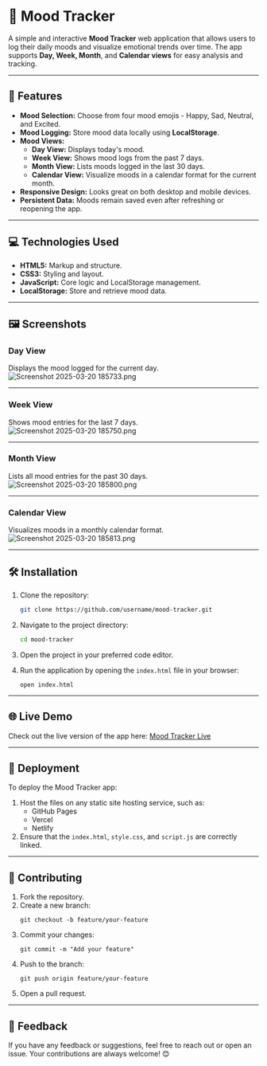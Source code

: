 # 🌈 Mood Tracker

A simple and interactive **Mood Tracker** web application that allows users to log their daily moods and visualize emotional trends over time. The app supports **Day, Week, Month**, and **Calendar views** for easy analysis and tracking.

---

## 🚀 **Features**

- **Mood Selection:** Choose from four mood emojis - Happy, Sad, Neutral, and Excited.
- **Mood Logging:** Store mood data locally using **LocalStorage**.
- **Mood Views:**
  - **Day View:** Displays today's mood.
  - **Week View:** Shows mood logs from the past 7 days.
  - **Month View:** Lists moods logged in the last 30 days.
  - **Calendar View:** Visualize moods in a calendar format for the current month.
- **Responsive Design:** Looks great on both desktop and mobile devices.
- **Persistent Data:** Moods remain saved even after refreshing or reopening the app.

---

## 💻 **Technologies Used**

- **HTML5:** Markup and structure.
- **CSS3:** Styling and layout.
- **JavaScript:** Core logic and LocalStorage management.
- **LocalStorage:** Store and retrieve mood data.

---

## 🖼️ **Screenshots**

### **Day View**
Displays the mood logged for the current day.
![Screenshot 2025-03-20 185733.png](<https://media-hosting.imagekit.io//40ef71459e034cf8/Screenshot%202025-03-20%20185733.png?Expires=1837085359&Key-Pair-Id=K2ZIVPTIP2VGHC&Signature=LhbWBNyCp~LLwUs-41ARTcj2IOOw1cc1Vmz8VImc23x0tIkUJSvptGnWPnnFKCliPzkaoor4Le77-8izPCC-ApJCqfoN8EUe8uHz8FbQx5cmEngGxLvRB876wr00UjYEAXJnxQluKRfVtIQb-YQgStYUCZhYngaMgqoRei100B2BcAa0dbbCKnYCnZJOjq6fhakJxQABCfhpT7CBkB~vX4A8lHFfAudtZeyHkUOLv~cxTDvxs5QidLA~P2uSuc3HRgiS8Dqdp3krtn9JWraxpzDwk3ORMVmRA4yBHUHc9MRFAXeFsFRdSiLmRG118cHxeL4eGOueERaLIkS~88qpYA__>)

---

### **Week View**
Shows mood entries for the last 7 days.
![Screenshot 2025-03-20 185750.png](<https://media-hosting.imagekit.io//f51bbe689a364204/Screenshot%202025-03-20%20185750.png?Expires=1837085359&Key-Pair-Id=K2ZIVPTIP2VGHC&Signature=ZtbP3UbQAxgUzAvHhz~bvCCj9NF9Afzjqi3PtcTaci4usSwTjRPjvUTjd4~t3vA4hRtqs~BDUrZBRB3XE7TcsUsNzMgcJubbndsgTcFo6Rg71NwQZ0GuRRXM1ahgtWMEBEILQpgdIsoczGbFswP~9kI9O5JIspB9phFJcvPhzsbH6q~~l-dtfkmm~nbHQbNqK6vfAQpwxscO7M9xoCkhLScOdpLaJLzXHklw8~9CHFJXhujjlXoa8VHIDAE-bvRpjkc3spmGzIzn1bTUfqUEJGA9Gc-0x873E8JWHxVBF2XSsRecNP5x012LmkRz2L2fN9VIgoSqemCuqpnjy1E2bg__>)

---

### **Month View**
Lists all mood entries for the past 30 days.
![Screenshot 2025-03-20 185800.png](<https://media-hosting.imagekit.io//03a7165e04d14e21/Screenshot%202025-03-20%20185800.png?Expires=1837085359&Key-Pair-Id=K2ZIVPTIP2VGHC&Signature=Tp5nu19zPxyBWQ-E0v02mv95~mfSiuFnGF64ekMmeHit6wkQOxSDZOq5kosVjMfYZGV-8sLtA8AHBSkK4ffYZbZhMfOKnAm~S8DkhovEWUXWh05Lo6w9BI3cL-FuIZgfOKet4uqEIBPEJvtrYg~7HeU12NVnj7J2f6strVdQCor9~HoCW0~9rFCz38T6IJtuxGDaFWZ27Zg10Eg9lIH5WofoGwv~NJZQ1l3QOmLM2JW5tsuyCgYXH4GeLkkTCRsowoT5yywA6jFFS4dhug-4KUSgERw22B7~~r3fBf5Y77Lw4NKzyL40IShAbNTp3jOwKhOIRJ8ag0i2k7z4TxJkWg__>)

---

### **Calendar View**
Visualizes moods in a monthly calendar format.
![Screenshot 2025-03-20 185813.png](<https://media-hosting.imagekit.io//143d0edf506c474e/Screenshot%202025-03-20%20185813.png?Expires=1837085359&Key-Pair-Id=K2ZIVPTIP2VGHC&Signature=1gQFMeOt70AFhrbO7xPDLX9U~CsVRbuNP2tlasIBYnrmS6EfYFeUGFBm7N-MMg4L~Ns4QSUyadwrwUNRffy55Y~AAL2tvp-acON0mPvRb8JO~6yspggHntAuhuuVqEqqNV5LPPAQukmfqVRdcriMKsPQ4QbE1Ody0Pgq5ZHT6RCPcnewXdFOnehzW9ZemNasqALz2HxQHRKTLAgzOi7DvQTkGGM7eP-hRy21hA~ZcgZ9OpYp2aqSalobsGwdaVD-QKTLQY-C18qemCWkXvQ7I7PSqh23HdGzjb54SyFphXjHWbuylFuOI-y6dKAtXbxpMxShp2jwlk2xI1~1TUL6XQ__>)

---

## 🛠️ **Installation**

1. Clone the repository:
   ```bash
   git clone https://github.com/username/mood-tracker.git
   ```
2. Navigate to the project directory:
   ```bash
   cd mood-tracker
   ```
3. Open the project in your preferred code editor.

4. Run the application by opening the `index.html` file in your browser:
   ```
   open index.html
   ```

---

## 🌐 **Live Demo**

Check out the live version of the app here: [Mood Tracker Live](https://masterji-daily-mood-tracker.vercel.app/)

---

## 🚀 **Deployment**

To deploy the Mood Tracker app:
1. Host the files on any static site hosting service, such as:
   - GitHub Pages
   - Vercel
   - Netlify
2. Ensure that the `index.html`, `style.css`, and `script.js` are correctly linked.

---

## 🤝 **Contributing**

1. Fork the repository.
2. Create a new branch:
   ```
   git checkout -b feature/your-feature
   ```
3. Commit your changes:
   ```
   git commit -m "Add your feature"
   ```
4. Push to the branch:
   ```
   git push origin feature/your-feature
   ```
5. Open a pull request.

---


## 💬 **Feedback**

If you have any feedback or suggestions, feel free to reach out or open an issue. Your contributions are always welcome! 😊